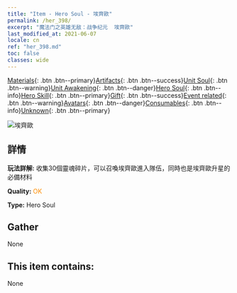```yaml
---
title: "Item - Hero Soul - 埃齊歐"
permalink: /her_398/
excerpt: "魔法门之英雄无敌：战争纪元  埃齊歐"
last_modified_at: 2021-06-07
locale: cn
ref: "her_398.md"
toc: false
classes: wide
---
```

 [Materials](/ItemsCN/){: .btn .btn--primary}[Artifacts](/ItemsCN/Artifacts/){: .btn .btn--success}[Unit Soul](/ItemsCN/UnitSoul/){: .btn .btn--warning}[Unit Awakening](/ItemsCN/UnitAwakening/){: .btn .btn--danger}[Hero Soul](/ItemsCN/HeroSoul/){: .btn .btn--info}[Hero Skill](/ItemsCN/HeroSkill/){: .btn .btn--primary}[Gift](/ItemsCN/Gift/){: .btn .btn--success}[Event related](/ItemsCN/Events/){: .btn .btn--warning}[Avatars](/ItemsCN/Avatars/){: .btn .btn--danger}[Consumables](/ItemsCN/Consumables/){: .btn .btn--info}[Unknown](/ItemsCN/Unknown/){: .btn .btn--primary}

 ![埃齊歐](/images/h/h_Ezio.jpg)

## 詳情
 **玩法詳解:** 收集30個靈魂碎片，可以召喚埃齊歐進入隊伍，同時也是埃齊歐升星的必備材料

 **Quality:** <span style="color: #FF8C00">OK</span>

 **Type:** Hero Soul

## Gather

  None

## This item contains:

  None


